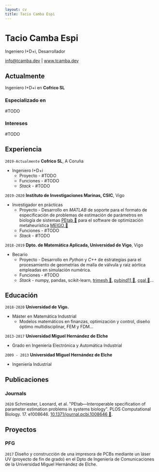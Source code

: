 ```yaml
---
layout: cv
title: Tacio Camba Espi
---
```

# Tacio Camba Espi
Ingeniero I+D+i, Desarrollador

<div id="webaddress">
<a href="info@tcamba.dev">info@tcamba.dev</a>
| <a href="http://www.tcamba.dev">www.tcamba.dev</a>
</div>


## Actualmente

Ingeniero I+D+i en __Cofrico SL__

### Especializado en

#TODO


### Intereses

#TODO


## Experiencia

`2019-Actualmente`
__Cofrico SL__, A Coruña

- Ingeniero I+D+i
  - Proyecto - #TODO
  - Funciones - #TODO
  - _Stack_ - #TODO

`2019-2020`
__Instituto de Investigaciones Marinas, CSIC__, Vigo

- Investigador en prácticas
  - Proyecto - Desarrollo en _MATLAB_ de soporte para el formato de especificación de problemas de estimación de parámetros en biología de sistemas [PEtab :link:](https://petab.readthedocs.io/en/stable/) 
        para el software de optimización metaheurística [MEIGO :link:](http://gingproc.iim.csic.es/meigo.html)
  - Funciones - #TODO
  - _Stack_ - #TODO

`2018-2019`
__Dpto. de Matemática Aplicada, Universidad de Vigo__, Vigo

- Becario
  - Proyecto - Desarrollo en _Python_ y _C++_ de estrategias para el procesamiento de geometrías de malla de válvula y raiz aórtica empleadas en simulación numérica.
  - Funciones - #TODO
  - _Stack_ - numpy, pandas, scikit-learn, [trimesh :link:](https://github.com/mikedh/trimesh),  [pybind11 :link:](https://github.com/pybind/pybind11), [cgal :link:](https://www.cgal.org/)...

## Educación

`2018-2020`
__Universidad de Vigo.__

- Máster en Matemática Industrial
  - Modelos matemáticos en finanzas, optimización y control, diseño óptimo multidisciplinar, FEM y FDM...

`2013-2017`
__Universidad Miguel Hernández de Elche__

- Grado en Ingeniería Electrónica y Automática Industrial

`2009 - 2013`
__Universidad Miguel Hernández de Elche__

- Ingeniería Industrial


## Publicaciones

### Journals

`2020`
Schmiester, Leonard, et al. "PEtab—Interoperable specification of parameter estimation problems in systems biology". PLOS Computational Biology. 17. e1008646. [10.1371/journal.pcbi.1008646 :link:](https://journals.plos.org/ploscompbiol/article?id=10.1371/journal.pcbi.1008646).


## Proyectos

### PFG

`2017` Diseño y construcción de una impresora de PCBs mediante un láser UV (proyecto de fin de grado) en el Dpto de Ingeniería de Comunicaciones de la Universidad Miguel Hernández de Elche.    